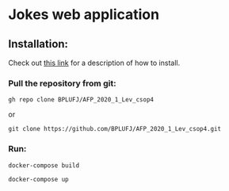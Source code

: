 # Jokes web application

## Installation:
Check out [this link](https://docs.docker.com/compose/install/) for a description of how to install.
    
    
### Pull the repository from git:
 `gh repo clone BPLUFJ/AFP_2020_1_Lev_csop4`

 or

 `git clone https://github.com/BPLUFJ/AFP_2020_1_Lev_csop4.git`

### Run:
`docker-compose build`

`docker-compose up`
